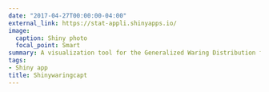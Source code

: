 ```yaml
---
date: "2017-04-27T00:00:00-04:00"
external_link: https://stat-appli.shinyapps.io/
image:
  caption: Shiny photo
  focal_point: Smart
summary: A visualization tool for the Generalized Waring Distribution for capture-recapture
tags:
- Shiny app
title: Shinywaringcapt
---
```

